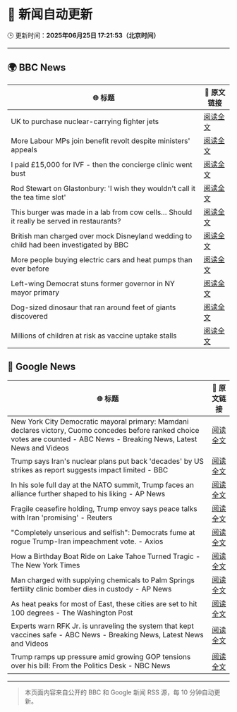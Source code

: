 # 🧠 新闻自动更新

🕒 更新时间：**2025年06月25日 17:21:53（北京时间）**

---

## 🌍 BBC News

| 🌐 标题 | 🔗 原文链接 |
|--------|-------------|
| UK to purchase nuclear-carrying fighter jets | [阅读全文](https://www.bbc.com/news/articles/c335406gxdvo) |
| More Labour MPs join benefit revolt despite ministers' appeals | [阅读全文](https://www.bbc.com/news/articles/cy4ymj00px7o) |
| I paid £15,000 for IVF - then the concierge clinic went bust | [阅读全文](https://www.bbc.com/news/articles/cm2eyzndlvvo) |
| Rod Stewart on Glastonbury: 'I wish they wouldn't call it the tea time slot' | [阅读全文](https://www.bbc.com/news/articles/cq6m41zzpn3o) |
| This burger was made in a lab from cow cells… Should it really be served in restaurants? | [阅读全文](https://www.bbc.com/news/articles/cgrxnlpln24o) |
| British man charged over mock Disneyland wedding to child had been investigated by BBC | [阅读全文](https://www.bbc.com/news/articles/c62gq269jv7o) |
| More people buying electric cars and heat pumps than ever before | [阅读全文](https://www.bbc.com/news/articles/cqjqzj8rnvyo) |
| Left-wing Democrat stuns former governor in NY mayor primary | [阅读全文](https://www.bbc.com/news/articles/ckg6yg7x467o) |
| Dog-sized dinosaur that ran around feet of giants discovered | [阅读全文](https://www.bbc.com/news/articles/cglzy4zndp0o) |
| Millions of children at risk as vaccine uptake stalls | [阅读全文](https://www.bbc.com/news/articles/c1ljv2mvr00o) |

## 📰 Google News

| 🌐 标题 | 🔗 原文链接 |
|--------|-------------|
| New York City Democratic mayoral primary: Mamdani declares victory, Cuomo concedes before ranked choice votes are counted - ABC News - Breaking News, Latest News and Videos | [阅读全文](https://news.google.com/rss/articles/CBMiqgFBVV95cUxOSFB5ZW11N3U2bE81eDBtMmpCR0J5S1FSQU9yUC11SVpTeTh0UElBVFhrczF0RTl4Y096Qmw0VE9pYjRwbUpaN0EtYThYM1dRbm5GSFQyNUFKTWRjb2VSUEpTM081MkhtTWpXY1kzRk5UbFphVUpRRS03X2s3QUFrdWpuREhnM1BkZGQ5Zk4yeU94V25KSjRneVVIMFVNN2dwNHRBYUtTVTVvd9IBrwFBVV95cUxPaTJhcTB3R28zbWs0Z2RBNV9waDFuR3RycEhlZ1JXQ1l1QkVHd3FHelpLNVd2R2xmd2ZzTGw0NzVqcHh4UExMczZ2UWJRQ2xoRXVoSkJ3YWNkelpOUXJVU0JVNE1Lckk0eGVwNjQ5eXJUbml4Z0xaeFEyRkFqU2treklaY3dzaEhKS0FycUhRcENjcWhqQjNCd1VRYjI4X0tBUklRY3Jmd3dIR1R2VVRj?oc=5) |
| Trump says Iran's nuclear plans put back 'decades' by US strikes as report suggests impact limited - BBC | [阅读全文](https://news.google.com/rss/articles/CBMiVEFVX3lxTE85UkhMb2ZYUlhqZkoxRGlCcVBNaU5VbmxuLXZ4Slk0RGpGSUZzOHRGcjlza05fVUwyYW9EdFIxME5LbHNhYUFpUEp5a2RaeHZxOFh6Rw?oc=5) |
| In his sole full day at the NATO summit, Trump faces an alliance further shaped to his liking - AP News | [阅读全文](https://news.google.com/rss/articles/CBMijwFBVV95cUxORFExYjRObTJRWlpOeFVzUDRjYURQbjMtVHlLS2phSC1qRldER0pLcThROTlWWTBrckI1SDVoU0JEdExWak5KZlJRdUQtekRXSnJmUVZkOGFqNkhRZHIzV2owQWNlN2pfOWNLUDg3VFc0eXNPQThfYjkxSVRxSmp3c2dUZE9xdWwxVGtOUEFRYw?oc=5) |
| Fragile ceasefire holding, Trump envoy says peace talks with Iran 'promising' - Reuters | [阅读全文](https://news.google.com/rss/articles/CBMixwFBVV95cUxQeWtocDMyZkR5dFBUQ25iY042eEMwS2ZfckN4U3EzT3g5bkV4SGJUeVJGSlpyQTdpeGZVQURsMEQ3TklhZXFNazN6b01xLUVfcXpkb3NFQVF3cG1NeTM5aWpycTVGa3JRMUpQZFpQZnh6ajR6eC00dTVzX3NUZW56N0dkU0JtSzhham9nbVZlRnF2ZFBIeUFLckJFN1dZWnhRLUxTYlhFVl9CTWRGOXQwcmZMeURSZlFqeVl0amdhR2xrQ3lyNUJJ?oc=5) |
| "Completely unserious and selfish": Democrats fume at rogue Trump-Iran impeachment vote. - Axios | [阅读全文](https://news.google.com/rss/articles/CBMif0FVX3lxTE5Ub1N0SEFEUDZsOUR3QTdzek1ZMkJTUTVjQ3JWeDkwLWdlTUh1V0xEWGU4NkZad2NURWxNLTQ4cTVsWkd3S1VBUHRHZHF4a1Z5RXR6M3dhQ3lUdDR5QkRsc0taZzlRQmlHOC1tYmJEbGNuWHNGNlcwVkJQUy1VX1E?oc=5) |
| How a Birthday Boat Ride on Lake Tahoe Turned Tragic - The New York Times | [阅读全文](https://news.google.com/rss/articles/CBMid0FVX3lxTE4zYW9SdzJMMGVnQWg5dUd4UzBjQV9saEk2NFpaRGRzR244YkxNU1k1REthV2VXd0JlYXoyYXgydlBwNXpOVVh6UFBZZkdPeEJjS3hqVWFOS2RVOEdQa2NXYTFOVFdBaFNBMjN6UmpaZTdVdFV5My13?oc=5) |
| Man charged with supplying chemicals to Palm Springs fertility clinic bomber dies in custody - AP News | [阅读全文](https://news.google.com/rss/articles/CBMilwFBVV95cUxPUlpFSnM1QnQwVXVDVno0RVZDX1A0SGJtSlh6Y05vOUpEaWhoZXpmcVJ2Z1A2WDdBdERMRHpEbWxVLWl2MlNaOEJuMkplSlFLWk9vR2ZQTlBURExrNTRmTVVVcHRmUk05ZUY1aWR2RXJLd0VDMW5XazJpaWlPR3BTVUtBOTZGZlRkUjRJRVhHbG1vdFBJaVhJ?oc=5) |
| As heat peaks for most of East, these cities are set to hit 100 degrees - The Washington Post | [阅读全文](https://news.google.com/rss/articles/CBMilAFBVV95cUxOZmZLTVd1bENRSDRIWWNtakdQY0poUHQtbC1sMjlQOWdBWklZdkJId3N4ekVITmw1Nm1LeVB3cVV3aUdndHZUYUkxVTY0dkRnVnVocldOa2tEa3J4VDhWUG1pNG5ncDlORGZtN09NSEZISEpZajdIajZkZ0JBcDBXT21YTFI0SjctaE0tQ2ZveElXNG9v?oc=5) |
| Experts warn RFK Jr. is unraveling the system that kept vaccines safe - ABC News - Breaking News, Latest News and Videos | [阅读全文](https://news.google.com/rss/articles/CBMiogFBVV95cUxNVzZRVTZPMm5PdngzR2VzUDlucGVLU1Q0SWR6S0NoanVDRkVyVXg1anBtQXdsVzRBS1Rtbk5ZSTZlY0J5ZklzbnI3SW1MRjhpNVNIVXJxb2t1OVBzUTFZUkZ5RHlVNFFtWVBNR0xPUGh4X2E3UUROb2k4X2N0LVVKYzl5aGRWTHFFNmxXLVJuV1Z0VmVoUFJNWnZQN3hMNU5YaFHSAacBQVVfeXFMUEx5VFNteUpCcnhlNWN6WmdlVzVYNDBvNmZZT1JxMlAwMkFmQ2NDb1FONE14dXRNay1fT1FWckJfVURtMzQ1ZDJ3LVAzTEYwTmxuRUtQbk01NVV3R3E4NlJaTWI3OHY2YzVTQkhTNERhWFp2U0RrYXNqWTBuWVhnMnVNUkplQWVhNW5jVmVsU2VURDVCTnVMa3F2MHlfY2VLQVA1aEdfRGs?oc=5) |
| Trump ramps up pressure amid growing GOP tensions over his bill: From the Politics Desk - NBC News | [阅读全文](https://news.google.com/rss/articles/CBMiugFBVV95cUxNbHZhME9LUDRwR191UldjVTJ4RWJQT2RobWc3by1UVlJ0UUUycUFOZ19GNHVULWNoblQwWG1KRXFscklzbEJxekJlcUVxbXYyQlRTRXJPZDVYN3ZpNHB5Tk14SkJUaUsxM1FEZFpNX0duZkd1Zmh0MUVyOVJHVTdkWGVtQWtXY3FpdlVGMk9JUTZFZHdiLWZoMjc3d0pMaERMTU9uSktyaFpWdlhaOGNiaWZQOE04ejVSdVHSAVZBVV95cUxNNVZ0U054WWdTN3dOMDFHNTBJTFdyRXFoY0VTZHFwX3F5WjVIb0JBNGl1dVRZeHUzU2hZN1Rrd0tNdHJYd3V3NWtYNzg5ZHpYMDd0LXQwUQ?oc=5) |

---
> 本页面内容来自公开的 BBC 和 Google 新闻 RSS 源，每 10 分钟自动更新。